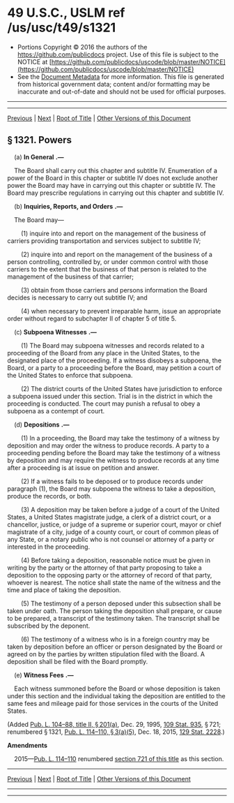 ---
---

# 49 U.S.C., USLM ref /us/usc/t49/s1321

* Portions Copyright © 2016 the authors of the https://github.com/publicdocs project.
  Use of this file is subject to the NOTICE at [https://github.com/publicdocs/uscode/blob/master/NOTICE](https://github.com/publicdocs/uscode/blob/master/NOTICE)
* See the [Document Metadata](././../../../../../..//README.md) for more information.
  This file is generated from historical government data; content and/or formatting may be inaccurate and out-of-date and should not be used for official purposes.

----------
----------

[Previous](./../../../../../..//us/usc/t49/stII/ch13/schII/m__us_usc_t49_stII_ch13_schII.md) | [Next](./../../../../../..//us/usc/t49/stII/ch13/schII/m__us_usc_t49_s1322.md) | [Root of Title](./../../../../../../) | [Other Versions of this Document](https://publicdocs.github.io/go/links?ns=uslm&ref=%2Fus%2Fusc%2Ft49%2Fs1321)

## § 1321. Powers

    (a)  __In General__  __.—__ 

    The Board shall carry out this chapter and subtitle IV. Enumeration of a power of the Board in this chapter or subtitle IV does not exclude another power the Board may have in carrying out this chapter or subtitle IV. The Board may prescribe regulations in carrying out this chapter and subtitle IV.

    (b)  __Inquiries, Reports, and Orders__  __.—__ 

    The Board may—

        (1) inquire into and report on the management of the business of carriers providing transportation and services subject to subtitle IV;

        (2) inquire into and report on the management of the business of a person controlling, controlled by, or under common control with those carriers to the extent that the business of that person is related to the management of the business of that carrier;

        (3) obtain from those carriers and persons information the Board decides is necessary to carry out subtitle IV; and

        (4) when necessary to prevent irreparable harm, issue an appropriate order without regard to subchapter II of chapter 5 of title 5.

    (c)  __Subpoena Witnesses__  __.—__ 

        (1) The Board may subpoena witnesses and records related to a proceeding of the Board from any place in the United States, to the designated place of the proceeding. If a witness disobeys a subpoena, the Board, or a party to a proceeding before the Board, may petition a court of the United States to enforce that subpoena.

        (2) The district courts of the United States have jurisdiction to enforce a subpoena issued under this section. Trial is in the district in which the proceeding is conducted. The court may punish a refusal to obey a subpoena as a contempt of court.

    (d)  __Depositions__  __.—__ 

        (1) In a proceeding, the Board may take the testimony of a witness by deposition and may order the witness to produce records. A party to a proceeding pending before the Board may take the testimony of a witness by deposition and may require the witness to produce records at any time after a proceeding is at issue on petition and answer.

        (2) If a witness fails to be deposed or to produce records under paragraph (1), the Board may subpoena the witness to take a deposition, produce the records, or both.

        (3) A deposition may be taken before a judge of a court of the United States, a United States magistrate judge, a clerk of a district court, or a chancellor, justice, or judge of a supreme or superior court, mayor or chief magistrate of a city, judge of a county court, or court of common pleas of any State, or a notary public who is not counsel or attorney of a party or interested in the proceeding.

        (4) Before taking a deposition, reasonable notice must be given in writing by the party or the attorney of that party proposing to take a deposition to the opposing party or the attorney of record of that party, whoever is nearest. The notice shall state the name of the witness and the time and place of taking the deposition.

        (5) The testimony of a person deposed under this subsection shall be taken under oath. The person taking the deposition shall prepare, or cause to be prepared, a transcript of the testimony taken. The transcript shall be subscribed by the deponent.

        (6) The testimony of a witness who is in a foreign country may be taken by deposition before an officer or person designated by the Board or agreed on by the parties by written stipulation filed with the Board. A deposition shall be filed with the Board promptly.

    (e)  __Witness Fees__  __.—__ 

    Each witness summoned before the Board or whose deposition is taken under this section and the individual taking the deposition are entitled to the same fees and mileage paid for those services in the courts of the United States.

(Added [Pub. L. 104–88, title II, § 201(a)][/us/pl/104/88/s201/a], Dec. 29, 1995, [109 Stat. 935][/us/stat/109/935], § 721; renumbered § 1321, [Pub. L. 114–110, § 3(a)(5)][/us/pl/114/110/s3/a/5], Dec. 18, 2015, [129 Stat. 2228][/us/stat/129/2228].)

 __Amendments__ 

    2015—[Pub. L. 114–110][/us/pl/114/110] renumbered [section 721 of this title][/us/usc/t49/s721] as this section.

----------

[Previous](./../../../../../..//us/usc/t49/stII/ch13/schII/m__us_usc_t49_stII_ch13_schII.md) | [Next](./../../../../../..//us/usc/t49/stII/ch13/schII/m__us_usc_t49_s1322.md) | [Root of Title](./../../../../../../) | [Other Versions of this Document](https://publicdocs.github.io/go/links?ns=uslm&ref=%2Fus%2Fusc%2Ft49%2Fs1321)

----------
----------

[/us/pl/104/88/s201/a]: https://publicdocs.github.io/go/links?ns=uslm&ref=%2Fus%2Fpl%2F104%2F88%2Fs201%2Fa
[/us/stat/109/935]: https://publicdocs.github.io/go/links?ns=uslm&ref=%2Fus%2Fstat%2F109%2F935
[/us/pl/114/110/s3/a/5]: https://publicdocs.github.io/go/links?ns=uslm&ref=%2Fus%2Fpl%2F114%2F110%2Fs3%2Fa%2F5
[/us/stat/129/2228]: https://publicdocs.github.io/go/links?ns=uslm&ref=%2Fus%2Fstat%2F129%2F2228
[/us/pl/114/110]: https://publicdocs.github.io/go/links?ns=uslm&ref=%2Fus%2Fpl%2F114%2F110
[/us/usc/t49/s721]: https://publicdocs.github.io/go/links?ns=uslm&ref=%2Fus%2Fusc%2Ft49%2Fs721


